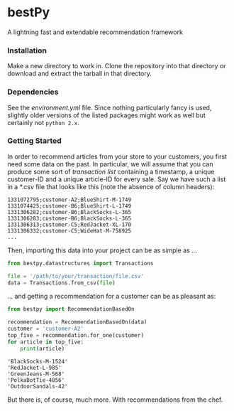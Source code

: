 # __bestPy__
A lightning fast and extendable recommendation framework

### Installation
Make a new directory to work in. Clone the repository into that directory or download and extract the tarball in that directory.

### Dependencies
See the _environment.yml_ file. Since nothing particularly fancy is used, slightly older versions of the listed packages might work as well but certainly not `python 2.x`.

### Getting Started
In order to recommend articles from your store to your customers, you first need some data on the past. In particular, we will assume that you can produce some sort of _transaction list_ containing a timestamp, a unique customer-ID and a unique article-ID for every sale. Say we have such a list in a *.csv file that looks like this (note the absence of column headers):
```
1331072795;customer-A2;BlueShirt-M-1749
1331074425;customer-B6;BlueShirt-L-1749
1331306282;customer-B6;BlackSocks-L-365
1331306283;customer-B6;BlackSocks-L-365
1331306313;customer-C5;RedJacket-XL-170
1331306332;customer-C5;WideHat-M-758925
...
```

Then, importing this data into your project can be as simple as ...
```python
from bestpy.datastructures import Transactions

file = '/path/to/your/transaction/file.csv'
data = Transactions.from_csv(file)
```

... and getting a recommendation for a customer can be as pleasant as:
```python
from bestpy import RecommendationBasedOn

recommendation = RecommendationBasedOn(data)
customer = 'customer-A2'
top_five = recommendation.for_one(customer)
for article in top_five:
    print(article)
```
```
'BlackSocks-M-1524'
'RedJacket-L-985'
'GreenJeans-M-568'
'PolkaDotTie-4856'
'OutdoorSandals-42'
```

But there is, of course, much more. With recommendations from the chef.
